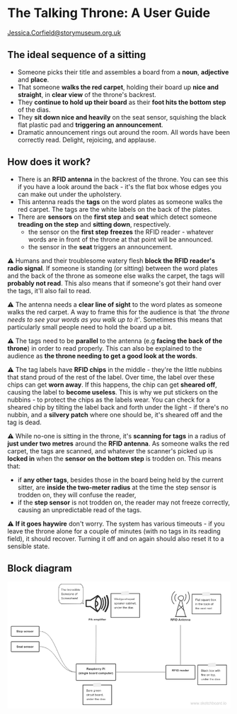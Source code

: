 # The Talking Throne: A User Guide

Jessica.Corfield@storymuseum.org.uk

## The ideal sequence of a sitting
* Someone picks their title and assembles a board from a __noun__, __adjective__ and __place__.
* That someone __walks the red carpet__, holding their board up __nice and straight__, in __clear view__ of the throne's backrest.
* They __continue to hold up their board__ as their __foot hits the bottom step__ of the dias.
* They __sit down nice and heavily__ on the seat sensor, squishing the black flat plastic pad and __triggering an announcement__.
* Dramatic announcement rings out around the room. All words have been correctly read. Delight, rejoicing, and applause.

## How does it work?

* There is an __RFID antenna__ in the backrest of the throne. You can see this if you have a look around the back - it's the flat box whose edges you can make out under the upholstery.
* This antenna reads the __tags__ on the word plates as someone walks the red carpet. The tags are the white labels on the back of the plates.
* There are __sensors__ on the __first step__ and __seat__ which detect someone __treading on the step__ and __sitting down__, respectively. 
  * the sensor on the __first step__ __freezes__ the RFID reader - whatever words are in front of the throne at that point will be announced.
  * the sensor in the __seat__ triggers an announcement.

⚠️ Humans and their troublesome watery flesh __block the RFID reader's radio signal__. If someone is standing (or sitting) between the word plates and the back of the throne as someone else walks the carpet, the tags will __probably not read__. This also means that if someone's got their hand over the tags, it'll also fail to read.

⚠️ The antenna needs a __clear line of sight__ to the word plates as someone walks the red carpet. A way to frame this for the audience is that _'the throne needs to see your words as you walk up to it'_. Sometimes this means that particularly small people need to hold the board up a bit.

⚠️ The tags need to be __parallel__ to the antenna (e.g __facing the back of the throne__) in order to read properly. This can also be explained to the audience as **the throne needing to get a good look at the words**.

⚠️ The tag labels have __RFID chips__ in the middle - they're the little nubbins that stand proud of the rest of the label. Over time, the label over these chips can get __worn away__. If this happens, the chip can get __sheared off__, causing the label to __become useless__. This is why we put stickers on the nubbins - to protect the chips as the labels wear. You can check for a sheared chip by tilting the label back and forth under the light - if there's no nubbin, and a __silvery patch__ where one should be, it's sheared off and the tag is dead.

⚠️ While no-one is sitting in the throne, it's __scanning for tags__ in a radius of __just under two metres__ around the __RFID antenna__. As someone walks the red carpet, the tags are scanned, and whatever the scanner's picked up is __locked in__ when the __sensor on the bottom step__ is trodden on. This means that:
 * if __any other tags__, besides those in the board being held by the current sitter, are __inside the two-meter radius__ at the time the step sensor is trodden on, they will confuse the reader,
 * if the __step sensor__ is not trodden on, the reader may not freeze correctly, causing an unpredictable read of the tags.

⚠️ __If it goes haywire__ don't worry. The system has various timeouts - if you leave the throne alone for a couple of minutes (with no tags in its reading field), it should recover. Turning it off and on again should also reset it to a sensible state.

## Block diagram
![Block diagram image](throne-block-diagram.png)

